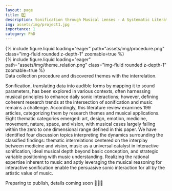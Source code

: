```yaml
---
layout: page
title: 1️⃣
description: Sonification through Musical Lenses - A Systematic Literature Review [SMACC LAB]
img: assets/img/project1.jpg
importance: 1
category: PhD
---
```


<div class="row mt-3">
    <div class="col-sm mt-3 mt-md-0">
        {% include figure.liquid loading="eager" path="assets/img/procedure.png" class="img-fluid rounded z-depth-1" zoomable=true %}
    </div>
    <div class="col-sm mt-3 mt-md-0">
        {% include figure.liquid loading="eager" path="assets/img/theme_relation.png" class="img-fluid rounded z-depth-1" zoomable=true %}
    </div>
</div>
<div class="caption">
    Data collection procedure and discovered themes with the interrelation.
</div>

Sonification, translating data into audible forms by mapping it to sound parameters, has been explored in various contexts, often harnessing musical principles to enhance daily sonic interactions; however, defining coherent research trends at the intersection of sonification and music remains a challenge. Accordingly, this literature review examines 199 articles, categorizing them by research themes and musical applications. Eight thematic categories emerged: art, design, emotion, medicine, movement, nature, space, and vision, with musical cases largely falling within the zero to one dimensional range defined in this paper. We have identified four discussion topics interpreting the dynamics surrounding the classified findings: thematic interrelations centered on the interplay between medicine and vision, music as a universal catalyst in interactive sonification, ideal musical depth beyond basic conception, and strategic variable positioning with music understanding. Realizing the rational expertise inherent to music and aptly leveraging the musical reasoning for interactive sonification enable the persuasive sonic interaction for all by the artistic value of music.

Preparing to publish, details coming soon 🚀🚀🚀